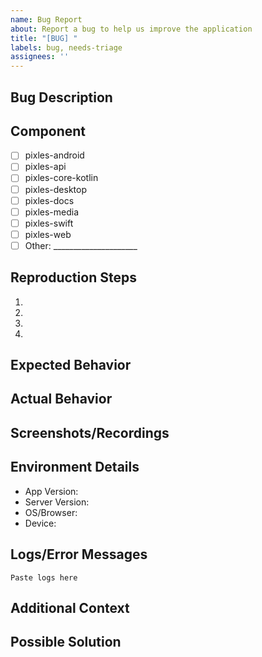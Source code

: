 ```yaml
---
name: Bug Report
about: Report a bug to help us improve the application
title: "[BUG] "
labels: bug, needs-triage
assignees: ''
---
```


## Bug Description
<!-- A clear and concise description of the bug -->

## Component
<!-- Please select the affected component(s) -->
- [ ] pixles-android
- [ ] pixles-api
- [ ] pixles-core-kotlin
- [ ] pixles-desktop
- [ ] pixles-docs
- [ ] pixles-media
- [ ] pixles-swift
- [ ] pixles-web
- [ ] Other: _____________________

## Reproduction Steps
<!-- Step-by-step instructions to reproduce the issue -->
1. 
2. 
3. 
4. 

## Expected Behavior
<!-- What you expected to happen -->

## Actual Behavior
<!-- What actually happened -->

## Screenshots/Recordings
<!-- If applicable, add screenshots or recordings to help explain your problem -->

## Environment Details
<!-- Please provide the following information -->
- App Version: 
- Server Version:
- OS/Browser: 
- Device: 

## Logs/Error Messages
<!-- Please include any relevant logs or error messages -->
```
Paste logs here
```

## Additional Context
<!-- Add any other context about the problem here -->

## Possible Solution
<!-- Optional: If you have suggestions on how to fix the issue -->
